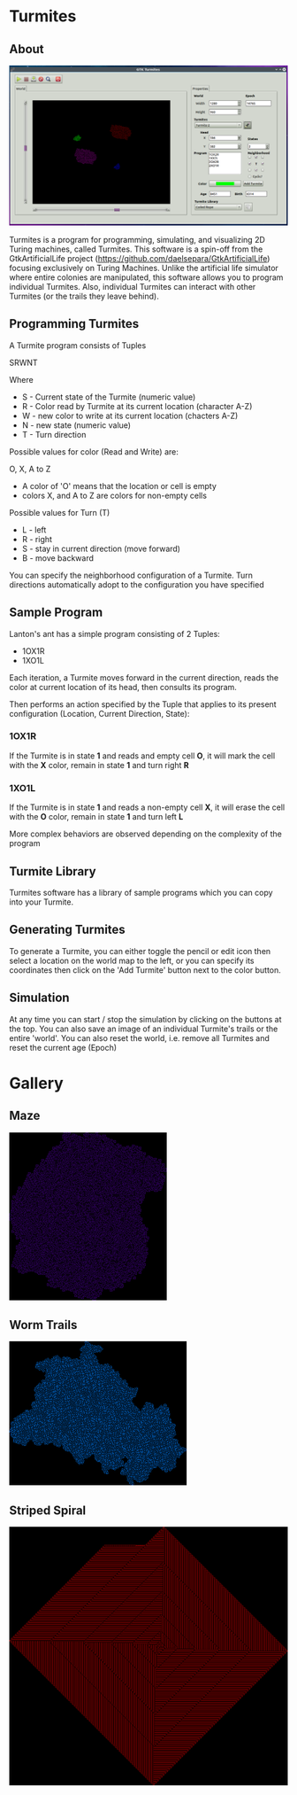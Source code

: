# Turmites

## About

![About](/Screenshots/Turmites.png)

Turmites is a program for programming, simulating, and visualizing 2D Turing machines, called Turmites. This software is a spin-off from the GtkArtificialLife project (https://github.com/daelsepara/GtkArtificialLife) focusing exclusively on Turing Machines. Unlike the artificial life simulator where entire colonies are manipulated, this software allows you to program individual Turmites. Also, individual Turmites can interact with other Turmites (or the trails they leave behind).

## Programming Turmites

A Turmite program consists of Tuples

SRWNT

Where

* S - Current state of the Turmite (numeric value) 
* R - Color read by Turmite at its current location (character A-Z)
* W - new color to write at its current location (chacters A-Z)
* N - new state (numeric value)
* T - Turn direction

Possible values for color (Read and Write) are:

O, X, A to Z

* A color of 'O' means that the location or cell is empty
* colors X, and A to Z are colors for non-empty cells

Possible values for Turn (T)

* L - left
* R - right
* S - stay in current direction (move forward)
* B - move backward

You can specify the neighborhood configuration of a Turmite. Turn directions automatically adopt to the configuration you have specified

## Sample Program

Lanton's ant has a simple program consisting of 2 Tuples:

* 1OX1R
* 1XO1L

Each iteration, a Turmite moves forward in the current direction, reads the color at current location of its head, then consults its program.

Then performs an action specified by the Tuple that applies to its present configuration (Location, Current Direction, State):

### 1OX1R

If the Turmite is in state **1** and reads and empty cell **O**, it will mark the cell with the **X** color, remain in state **1** and turn right **R** 

### 1XO1L

If the Turmite is in state **1** and reads a non-empty cell **X**, it will erase the cell with the **O** color, remain in state **1** and turn left **L**

More complex behaviors are observed depending on the complexity of the program

## Turmite Library

Turmites software has a library of sample programs which you can copy into your Turmite.

## Generating Turmites

To generate a Turmite, you can either toggle the pencil or edit icon then select a location on the world map to the left, or you can specify its coordinates then click on the 'Add Turmite' button next to the color button.

## Simulation

At any time you can start / stop the simulation by clicking on the buttons at the top. You can also save an image of an individual Turmite's trails or the entire 'world'. You can also reset the world, i.e. remove all Turmites and reset the current age (Epoch)

# Gallery

## Maze

![Maze](/Screenshots/Maze.png)

## Worm Trails

![Worm Trails](/Screenshots/WormTrails.png)

## Striped Spiral

![Striped Spiral](/Screenshots/StripedSpiral.png)
